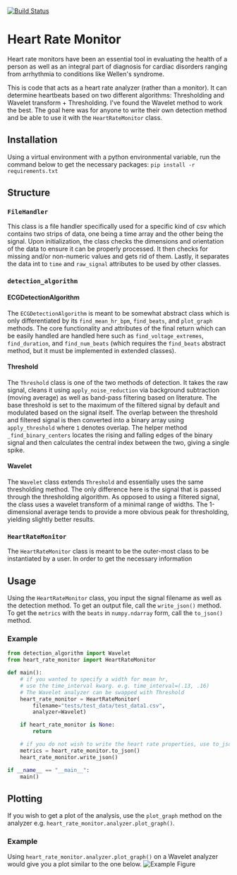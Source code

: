 [![Build Status](https://travis-ci.com/AznStevy/Heart-Rate-Monitor.svg?branch=master)](https://travis-ci.com/AznStevy/Heart-Rate-Monitor)

# Heart Rate Monitor
Heart rate monitors have been an essential tool in evaluating the health of a person as well as an integral part of diagnosis for cardiac disorders ranging from arrhythmia to conditions like Wellen's syndrome.

This is code that acts as a heart rate analyzer (rather than a monitor). It can determine heartbeats based on two different algorithms: Thresholding and Wavelet transform + Thresholding. I've found the Wavelet method to work the best. The goal here was for anyone to write their own detection method and be able to use it with the `HeartRateMonitor` class.

## Installation
Using a virtual environment with a python environmental variable, run the command below to get the necessary packages: ```pip install -r requirements.txt```

## Structure
### `FileHandler`
This class is a file handler specifically used for a specific kind of csv which contains two strips of data, one being a time array and the other being the signal. Upon initialization, the class checks the dimensions and orientation of the data to ensure it can be properly processed. It then checks for missing and/or non-numeric values and gets rid of them. Lastly, it separates the data int to `time` and `raw_signal` attributes to be used by other classes.

### `detection_algorithm`
#### ECGDetectionAlgorithm
The `ECGDetectionAlgorithm` is meant to be somewhat abstract class which is only differentiated by its `find_mean_hr_bpm`, `find_beats`, and `plot_graph` methods. The core functionality and attributes of the final return which can be easily handled are handled here such as `find_voltage_extremes`, `find_duration`, and `find_num_beats` (which requires the `find_beats` abstract method, but it must be implemented in extended classes).

#### Threshold
The `Threshold` class is one of the two methods of detection. It takes the raw signal, cleans it using `apply_noise_reduction` via background subtraction (moving average) as well as band-pass filtering based on literature. The base threshold is set to the maximum of the filtered signal by default and modulated based on the signal itself. The overlap between the threshold and filtered signal is then converted into a binary array using `apply_threshold` where `1` denotes overlap. The helper method `_find_binary_centers` locates the rising and falling edges of the binary signal and then calculates the central index between the two, giving a single spike.

#### Wavelet
The `Wavelet` class extends `Threshold` and essentially uses the same thresholding method. The only difference here is the signal that is passed through the thresholding algorithm. As opposed to using a filtered signal, the class uses a wavelet transform of a minimal range of widths. The 1-dimensional average tends to provide a more obvious peak for thresholding, yielding slightly better results.

### `HeartRateMonitor`
The `HeartRateMonitor` class is meant to be the outer-most class to be instantiated by a user. In order to get the necessary information

## Usage
Using the `HeartRateMonitor` class, you input the signal filename as well as the detection method. To get an output file, call the `write_json()` method. To get the `metrics` with the `beats` in `numpy.ndarray` form, call the `to_json()` method.

### Example
```python
from detection_algorithm import Wavelet
from heart_rate_monitor import HeartRateMonitor

def main():
    # if you wanted to specify a width for mean hr,
    # use the time_interval kwarg. e.g. time_interval=(.13, .16)
    # The Wavelet analyzer can be swapped with Threshold
    heart_rate_monitor = HeartRateMonitor(
        filename="tests/test_data/test_data1.csv",
        analyzer=Wavelet)

    if heart_rate_monitor is None:
        return

    # if you do not wish to write the heart rate properties, use to_json()
    metrics = heart_rate_monitor.to_json()
    heart_rate_monitor.write_json()

if __name__ == "__main__":
    main()
```


## Plotting
If you wish to get a plot of the analysis, use the `plot_graph` method on the analyzer e.g. `heart_rate_monitor.analyzer.plot_graph()`.

### Example
Using `heart_rate_monitor.analyzer.plot_graph()` on a Wavelet analyzer would give you a plot similar to the one below.
![Example Figure](https://i.imgur.com/vvmEqRl.png)

